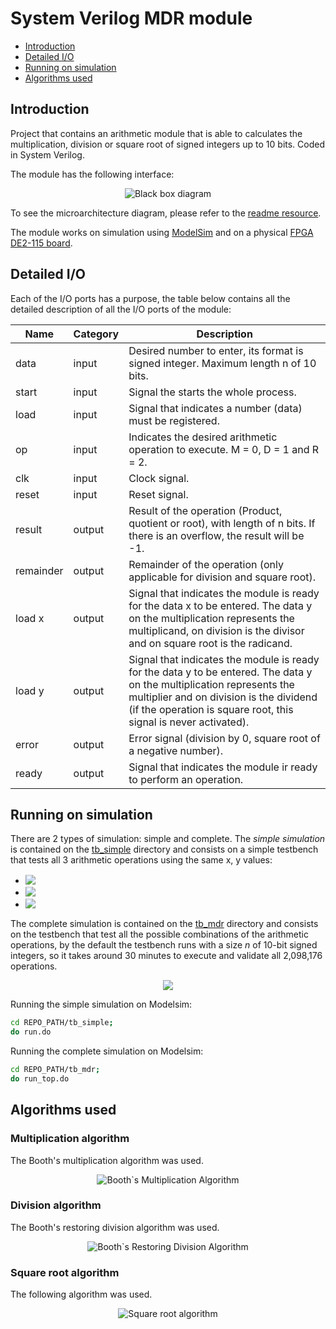 # System Verilog MDR module
- [Introduction](#introduction)
- [Detailed I/O](#detailed-io)
- [Running on simulation](#running-on-simulation)
- [Algorithms used](#algorithms-used)

## Introduction
Project that contains an arithmetic module that is able to calculates the multiplication, division or square root of signed integers up to 10 bits. Coded in System Verilog.

The module has the following interface:
<div align='center'>
<img src='./readme_resources/black-box-diagram.png' alt='Black box diagram'>
</div>

To see the microarchitecture diagram, please refer to the [readme resource](https://github.com/GustavoRuedaEnriquez/mdr-sv/blob/master/readme_resources/microarchitecture-diagram.svg).

The module works on simulation using [ModelSim](https://www.intel.com/content/www/us/en/software/programmable/quartus-prime/model-sim.html) and on a physical [FPGA DE2-115 board](https://fpgacloud.intel.com/devstore/board/altera-de2-115-development-and-education-board/).

## Detailed I/O
Each of the I/O ports has a purpose, the table below contains all the detailed description of all the I/O ports of the module:

| Name      | Category | Description                                                                                                                                                                                  |
|-----------|----------|----------------------------------------------------------------------------------------------------------------------------------------------------------------------------------------------|
| data      | input    | Desired number to enter, its format is signed integer. Maximum length n of 10 bits.                                                                                                          |
| start     | input    | Signal the starts the whole process.                                                                                                                                                         |
| load      | input    | Signal that indicates a number (data) must be registered.                                                                                                                                    |
| op        | input    | Indicates the desired arithmetic operation to execute. M = 0, D = 1 and R = 2.                                                                                                               |
| clk       | input    | Clock signal.                                                                                                                                                                                |
| reset     | input    | Reset signal.                                                                                                                                                                                |
| result    | output   | Result of the operation (Product, quotient or root), with length of n bits. If there is an overflow, the result will be -1.                                                                  |
| remainder | output   | Remainder of the operation (only applicable for division and square root).                                                                                                                   |
| load x    | output   | Signal that indicates the module is ready for the data x to be entered. The data y on the multiplication represents the multiplicand, on division is the divisor and on square root is the radicand. |
| load y    | output   | Signal that indicates the module is ready for the data y to be entered. The data y on the multiplication represents the multiplier and on division is the dividend (if the operation is square root, this signal is never activated). |
| error     | output   | Error signal (division by 0, square root of a negative number).                                                                                                                              |
| ready     | output   | Signal that indicates the module ir ready to perform an operation.                                                                                                                           |

## Running on simulation
There are 2 types of simulation: simple and complete. The _simple simulation_ is contained on the [tb_simple](https://github.com/GustavoRuedaEnriquez/mdr-sv/blob/master/tb_simple/) directory and consists on a simple testbench that tests all 3 arithmetic operations using the same x, y values:

* <!-- $37(5)$ --> <img style="transform: translateY(0.1em); background: white;" src="https://render.githubusercontent.com/render/math?math=37(5)">
* <!-- $\frac{5}{37}$ --> <img style="transform: translateY(0.1em); background: white;" src="https://render.githubusercontent.com/render/math?math=%5Cfrac%7B5%7D%7B37%7D">
* <!-- $\sqrt{37}$ --> <img style="transform: translateY(0.1em); background: white;" src="https://render.githubusercontent.com/render/math?math=%5Csqrt%7B37%7D">

The complete simulation is contained on the [tb_mdr](https://github.com/GustavoRuedaEnriquez/mdr-sv/blob/master/tb_mdr/) directory and consists on the testbench that test all the possible combinations of the arithmetic operations, by the default the testbench runs with a size _n_ of 10-bit signed integers, so it takes around 30 minutes to execute and validate all 2,098,176 operations.

<!-- $$
\begin{aligned}
 operations =  2^{2n+1} + 2^{n}
\end{aligned}
$$ --> 
<div align="center"><img style="background: white;" src="https://render.githubusercontent.com/render/math?math=%5Cbegin%7Baligned%7D%0D%0A%20operations%20%3D%20%202%5E%7B2n%2B1%7D%20%2B%202%5E%7Bn%7D%0D%0A%5Cend%7Baligned%7D%0D"></div>

Running the simple simulation on Modelsim:
```bash
cd REPO_PATH/tb_simple;
do run.do
```

Running the complete simulation on Modelsim:
```bash
cd REPO_PATH/tb_mdr;
do run_top.do
```

## Algorithms used
### Multiplication algorithm
The Booth's multiplication algorithm was used.
<div align='center'>
<img src='./readme_resources/algorithm-booths-multiplication.drawio.png' alt='Booth`s Multiplication Algorithm'>
</div>

### Division algorithm
The Booth's restoring division algorithm was used.
<div align='center'>
<img src='./readme_resources/algorithm-booths-restoring-division.drawio.png' alt='Booth`s Restoring Division Algorithm'>
</div>

### Square root algorithm
The following algorithm was used.
<div align='center'>
<img src='./readme_resources/algorithm-square-root.drawio.png' alt='Square root algorithm'>
</div>
